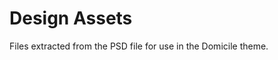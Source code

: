 Design Assets
======================

Files extracted from the PSD file for use in the Domicile theme.
